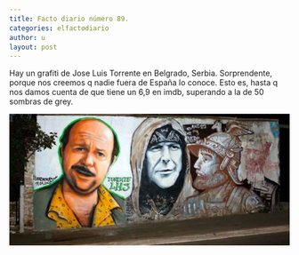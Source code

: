 ```yaml
---
title: Facto diario número 89.
categories: elfactodiario
author: u
layout: post
---
```

Hay un grafiti de Jose Luis Torrente en Belgrado, Serbia. Sorprendente, porque nos creemos q nadie fuera de España lo conoce. Esto es, hasta q nos damos cuenta de que tiene un 6,9 en imdb, superando a la de 50 sombras de grey.

![2025_07_27_09_55_57_untitled-1.webp](/assets/2025_07_27_09_55_57_untitled-1.webp)
